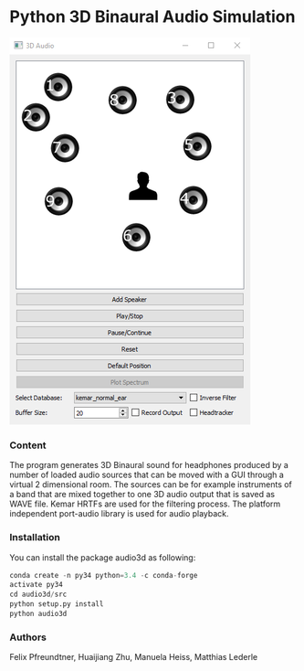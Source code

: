 # Python 3D Binaural Audio Simulation
![image_setup](images/audio3d.png?raw=true)

### Content
The program generates 3D Binaural sound for headphones produced by a number of loaded audio sources that can be moved with a GUI through a virtual 2 dimensional room. The sources can be for example instruments of a band that are mixed together to one 3D audio output that is saved as WAVE file. Kemar HRTFs are used for the filtering process. The platform independent port-audio library is used for audio playback.

### Installation
You can install the package audio3d as following:

```python
conda create -n py34 python=3.4 -c conda-forge
activate py34
cd audio3d/src
python setup.py install
python audio3d
```
### Authors
Felix Pfreundtner, Huaijiang Zhu, Manuela Heiss, Matthias Lederle
